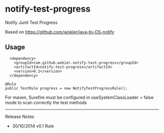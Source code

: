 notify-test-progress
====================

Notify Junit Test Progress

Based on https://github.com/wokier/java-to-OS-notify

Usage
-----

```
  <dependency>
    <groupId>com.github.wokier.notify-test-progress</groupId>
    <artifactId>notify-test-progress</artifactId>
    <version>0.1</version>
  </dependency>
```

	@Rule
	public TestRule progress = new NotifyTestProgressRule();


For maven, Surefire must be configured in useSystemClassLoader = false mode to scan correctly the test methods

---

Release Notes
 - 30/10/2014 v0.1 Rule
